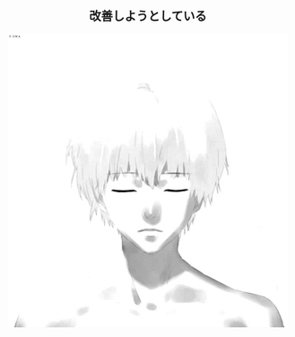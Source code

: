 <h2 align="center">改善しようとしている</h2> 

<p align="center">
        <span>
            <img src="./img/kaneki.gif"/>
        </span>
</p>



